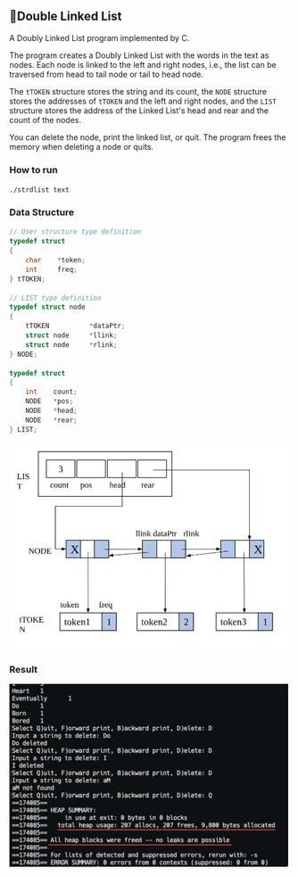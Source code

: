 ## 📕Double Linked List

A Doubly Linked List program implemented by C.

The program creates a Doubly Linked List with the words in the text as nodes. Each node is linked to the left and right nodes, i.e., the list can be traversed from head to tail node or tail to head node.

The `tTOKEN` structure  stores the string and its count, the `NODE` structure stores the addresses of `tTOKEN` and the left and right nodes, and the `LIST` structure stores the address of the Linked List's head and rear and the count of the nodes.

You can delete the node, print the linked list, or quit. The program frees the memory when deleting a node or quits.

### How to run

`./strdlist text`

### Data Structure

```c++
// User structure type definition
typedef struct
{
    char    *token;
    int     freq;
} tTOKEN;

// LIST type definition
typedef struct node
{
    tTOKEN          *dataPtr;
    struct node     *llink;
    struct node     *rlink;
} NODE;

typedef struct
{
    int    count;
    NODE   *pos;
    NODE   *head;
    NODE   *rear;
} LIST;
```

<img src="./img/archi.png" alt="structure" width="500" />

### Result

<img src="./img/result.png" alt="result" width="500" />

